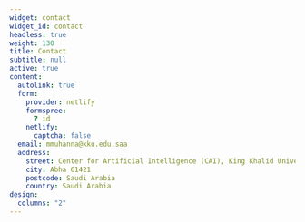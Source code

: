 ```yaml
---
widget: contact
widget_id: contact
headless: true
weight: 130
title: Contact
subtitle: null
active: true
content:
  autolink: true
  form:
    provider: netlify
    formspree:
      ? id
    netlify:
      captcha: false
  email: mmuhanna@kku.edu.saa
  address:
    street: Center for Artificial Intelligence (CAI), King Khalid University
    city: Abha 61421
    postcode: Saudi Arabia
    country: Saudi Arabia
design:
  columns: "2"
---
```

